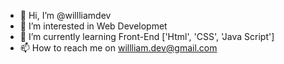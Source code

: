 - 👋 Hi, I’m @willliamdev
- 👀 I’m interested in Web Developmet 
- 🌱 I’m currently learning Front-End ['Html', 'CSS', 'Java Script']
- 📫 How to reach me on willliam.dev@gmail.com

<!---
willliamdev/willliamdev is a ✨ special ✨ repository because its `README.md` (this file) appears on your GitHub profile.
You can click the Preview link to take a look at your changes.
--->
